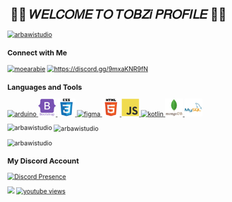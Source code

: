 <h1 align="center">👋🏻 𝑊𝐸𝐿𝐶𝑂𝑀𝐸 𝑇𝑂 𝑇𝑂𝐵𝑍𝑖 𝑃𝑅𝑂𝐹𝐼𝐿𝐸 👋🏻</h1>

<p align="left"> <a href="https://github.com/ryo-ma/github-profile-trophy"><img src="https://github-profile-trophy.vercel.app/?username=arbawistudio" alt="arbawistudio" /></a> </p>

<h3 align="left">Connect with Me</h3>
<p align="left">
<a href="https://instagram.com/moearabie" target="blank"><img align="center" src="https://raw.githubusercontent.com/rahuldkjain/github-profile-readme-generator/master/src/images/icons/Social/instagram.svg" alt="moearabie" height="30" width="40" /></a>
<a href="https://discord.gg/https://discord.gg/9mxaKNR9fN" target="blank"><img align="center" src="https://raw.githubusercontent.com/rahuldkjain/github-profile-readme-generator/master/src/images/icons/Social/discord.svg" alt="https://discord.gg/9mxaKNR9fN" height="30" width="40" /></a>
</p>

<h3 align="left">Languages and Tools</h3>
<p align="left"> <a href="https://www.arduino.cc/" target="_blank" rel="noreferrer"> <img src="https://cdn.worldvectorlogo.com/logos/arduino-1.svg" alt="arduino" width="40" height="40"/> </a> <a href="https://getbootstrap.com" target="_blank" rel="noreferrer"> <img src="https://raw.githubusercontent.com/devicons/devicon/master/icons/bootstrap/bootstrap-plain-wordmark.svg" alt="bootstrap" width="40" height="40"/> </a> <a href="https://www.w3schools.com/css/" target="_blank" rel="noreferrer"> <img src="https://raw.githubusercontent.com/devicons/devicon/master/icons/css3/css3-original-wordmark.svg" alt="css3" width="40" height="40"/> </a> <a href="https://www.figma.com/" target="_blank" rel="noreferrer"> <img src="https://www.vectorlogo.zone/logos/figma/figma-icon.svg" alt="figma" width="40" height="40"/> </a> <a href="https://www.w3.org/html/" target="_blank" rel="noreferrer"> <img src="https://raw.githubusercontent.com/devicons/devicon/master/icons/html5/html5-original-wordmark.svg" alt="html5" width="40" height="40"/> </a> <a href="https://developer.mozilla.org/en-US/docs/Web/JavaScript" target="_blank" rel="noreferrer"> <img src="https://raw.githubusercontent.com/devicons/devicon/master/icons/javascript/javascript-original.svg" alt="javascript" width="40" height="40"/> </a> <a href="https://kotlinlang.org" target="_blank" rel="noreferrer"> <img src="https://www.vectorlogo.zone/logos/kotlinlang/kotlinlang-icon.svg" alt="kotlin" width="40" height="40"/> </a> <a href="https://www.mongodb.com/" target="_blank" rel="noreferrer"> <img src="https://raw.githubusercontent.com/devicons/devicon/master/icons/mongodb/mongodb-original-wordmark.svg" alt="mongodb" width="40" height="40"/> </a> <a href="https://www.mysql.com/" target="_blank" rel="noreferrer"> <img src="https://raw.githubusercontent.com/devicons/devicon/master/icons/mysql/mysql-original-wordmark.svg" alt="mysql" width="40" height="40"/> </a> </p>

<p><img align="left" src="https://github-readme-stats.vercel.app/api/top-langs?username=arbawistudio&show_icons=true&locale=en&layout=compact" alt="arbawistudio" /></p>

<p>&nbsp;<img align="center" src="https://github-readme-stats.vercel.app/api?username=arbawistudio&show_icons=true&locale=en" alt="arbawistudio" /></p>

<p><img align="center" src="https://github-readme-streak-stats.herokuapp.com/?user=arbawistudio&" alt="arbawistudio" /></p>
    
<h3 align="left">My Discord Account</h3>

[![Discord Presence](https://lanyard.cnrad.dev/api/779034600415428608)](https://discord.com/users/779034600415428608)

![](https://komarev.com/ghpvc/?username=arbawistudio&color=dc143c)
<a href="https://www.youtube.com/channel/UCsnjO4NI0kEJAWmFF1eHfow">
 <img alt="youtube views" src="https://github-readme-youtube-stats.herokuapp.com/views/index.php?id=UCsnjO4NI0kEJAWmFF1eHfow&key=[YOUR API KEY]"/>
</a>
   
